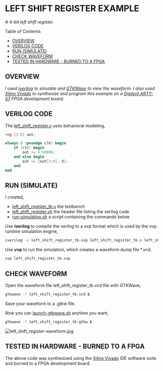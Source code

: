 # LEFT SHIFT REGISTER EXAMPLE

_A 4-bit left shift register._

Table of Contents

* [OVERVIEW](https://github.com/JeffDeCola/my-verilog-examples/tree/master/sequential-logic/shifters/left_shift_register#overview)
* [VERILOG CODE](https://github.com/JeffDeCola/my-verilog-examples/tree/master/sequential-logic/shifters/left_shift_register#verilog-code)
* [RUN (SIMULATE)](https://github.com/JeffDeCola/my-verilog-examples/tree/master/sequential-logic/shifters/left_shift_register#run-simulate)
* [CHECK WAVEFORM](https://github.com/JeffDeCola/my-verilog-examples/tree/master/sequential-logic/shifters/left_shift_register#check-waveform)
* [TESTED IN HARDWARE - BURNED TO A FPGA](https://github.com/JeffDeCola/my-verilog-examples/tree/master/sequential-logic/shifters/left_shift_register#tested-in-hardware---burned-to-a-fpga)

## OVERVIEW

_I used
[iverilog](https://github.com/JeffDeCola/my-cheat-sheets/tree/master/hardware/tools/simulation/iverilog-cheat-sheet)
to simulate and
[GTKWave](https://github.com/JeffDeCola/my-cheat-sheets/tree/master/hardware/tools/simulation/gtkwave-cheat-sheet)
to view the waveform. I also used
[Xilinx Vivado](https://github.com/JeffDeCola/my-cheat-sheets/tree/master/hardware/tools/synthesis/xilinx-vivado-cheat-sheet)
to synthesize and program this example on a
[Digilent ARTY-S7](https://github.com/JeffDeCola/my-cheat-sheets/tree/master/hardware/development/fpga-development-boards/digilent-arty-s7-cheat-sheet)
FPGA development board._

## VERILOG CODE

The
[left_shift_register.v](https://github.com/JeffDeCola/my-verilog-examples/blob/master/sequential-logic/shifters/left_shift_register/left_shift_register.v)
uses behavioral modeling,

```verilog
reg [3:0] out;

always @ (posedge clk) begin
    if (rst) begin
        out <= 4'b0000;
    end else begin
        out <= {out[2:0], d};
    end
end
```

## RUN (SIMULATE)

I created,

* [left_shift_register_tb.v](https://github.com/JeffDeCola/my-verilog-examples/blob/master/sequential-logic/shifters/left_shift_register/left_shift_register_tb.v)
  the testbench
* [left_shift_register.vh](https://github.com/JeffDeCola/my-verilog-examples/blob/master/sequential-logic/shifters/left_shift_register/left_shift_register.vh)
  the header file listing the verilog code
* [run-simulation.sh](https://github.com/JeffDeCola/my-verilog-examples/blob/master/sequential-logic/shifters/left_shift_register/run-simulation.sh)
  a script containing the commands below

Use **iverilog** to compile the verilog to a vvp format
which is used by the vvp runtime simulation engine,

```bash
iverilog -o left_shift_register_tb.vvp left_shift_register_tb.v left_shift_register.vh
```

Use **vvp** to run the simulation, which creates a waveform dump file *.vcd.

```bash
vvp left_shift_register_tb.vvp
```

## CHECK WAVEFORM

Open the waveform file left_shift_register_tb.vcd file with GTKWave,

```bash
gtkwave -f left_shift_register_tb.vcd &
```

Save your waveform to a .gtkw file.

Now you can
[launch-gtkwave.sh](https://github.com/JeffDeCola/my-verilog-examples/blob/master/launch-GTKWave-script/launch-gtkwave.sh)
anytime you want,

```bash
gtkwave -f left_shift_register_tb.gtkw &
```

![left_shift_register-waveform.jpg](../../../docs/pics/left_shift_register-waveform.jpg)

## TESTED IN HARDWARE - BURNED TO A FPGA

The above code was synthesized using the
[Xilinx Vivado](https://github.com/JeffDeCola/my-cheat-sheets/tree/master/hardware/tools/synthesis/xilinx-vivado-cheat-sheet)
IDE software suite and burned to a FPGA development board.
